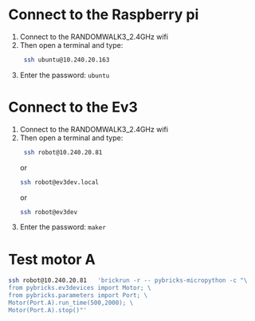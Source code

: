 # Connect to the Raspberry pi

1. Connect to the RANDOMWALK3_2.4GHz wifi
2. Then open a terminal and type:
   ```bash
    ssh ubuntu@10.240.20.163
    ```
3. Enter the password: `ubuntu`

# Connect to the Ev3

1. Connect to the RANDOMWALK3_2.4GHz wifi
2. Then open a terminal and type:
   ```bash
    ssh robot@10.240.20.81
    ```
    or 
    ```bash
    ssh robot@ev3dev.local
    ```
    or 
    ```bash
    ssh robot@ev3dev
    ```
3. Enter the password: `maker`


# Test motor A
```bash
ssh robot@10.240.20.81   'brickrun -r -- pybricks-micropython -c "\
from pybricks.ev3devices import Motor; \
from pybricks.parameters import Port; \
Motor(Port.A).run_time(500,2000); \
Motor(Port.A).stop()"'
```